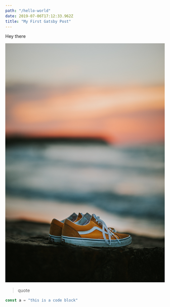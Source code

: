 ```yaml
---
path: "/hello-world"
date: 2019-07-06T17:12:33.962Z
title: "My First Gatsby Post"
---
```


Hey there

![stock photo](./stock-photo.jpg)

> quote

```js
const a = "this is a code block"
```
